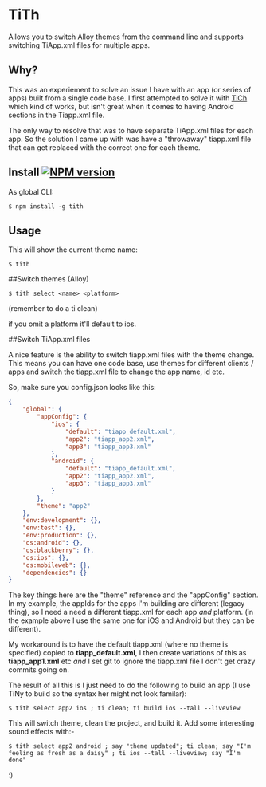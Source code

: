 # TiTh

Allows you to switch Alloy themes from the command line and supports switching TiApp.xml files for multiple apps.

## Why?

This was an experiement to solve an issue I have with an app (or series of apps) built from a single code base. I first attempted to solve it with [TiCh](https://github.com/jasonkneen/tich) which kind of works, but isn't great when it comes to having Android sections in the Tiapp.xml file.

The only way to resolve that was to have separate TiApp.xml files for each app. So the solution I came up with was have a "throwaway" tiapp.xml file that can get replaced with the correct one for each theme.

## Install [![NPM version](https://badge.fury.io/js/tith.svg)](http://badge.fury.io/js/tith)

As global CLI:

    $ npm install -g tith

## Usage

This will show the current theme name:
```
$ tith    
```
##Switch themes (Alloy)
```
$ tith select <name> <platform>
```
(remember to do a ti clean)

if you omit a platform it'll default to ios.

##Switch TiApp.xml files

A nice feature is the ability to switch tiapp.xml files with the theme change. This means you can have one code base, use themes for different clients / apps and switch the tiapp.xml file to change the app name, id etc. 

So, make sure you config.json looks like this:

```JSON
{
    "global": {
        "appConfig": {            
            "ios": {
                "default": "tiapp_default.xml",
                "app2": "tiapp_app2.xml",
                "app3": "tiapp_app3.xml"
            },
            "android": {
                "default": "tiapp_default.xml",
                "app2": "tiapp_app2.xml",
                "app3": "tiapp_app3.xml"
            }
        },
        "theme": "app2"
    },
    "env:development": {},
    "env:test": {},
    "env:production": {},
    "os:android": {},
    "os:blackberry": {},
    "os:ios": {},
    "os:mobileweb": {},
    "dependencies": {}
}
```

The key things here are the "theme" reference and the "appConfig" section. In my example, the appIds for the apps I'm building are different (legacy thing), so I need a need a different tiapp.xml for each app *and* platform. (in the example above I use the same one for iOS and Android but they can be different).

My workaround is to have the default tiapp.xml (where no theme is specified) copied to **tiapp_default.xml**, I then create variations of this as **tiapp_app1.xml** etc *and* I set git to ignore the tiapp.xml file I don't get crazy commits going on.

The result of all this is I just need to do the following to build an app (I use TiNy to build so the syntax her might not look familar):

```
$ tith select app2 ios ; ti clean; ti build ios --tall --liveview
```

This will switch theme, clean the project, and build it. Add some interesting sound effects with:-

 ```
$ tith select app2 android ; say "theme updated"; ti clean; say "I'm feeling as fresh as a daisy" ; ti ios --tall --liveview; say "I'm done"
```

:)
